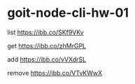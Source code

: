 # goit-node-cli-hw-01

list
https://ibb.co/SKf9VKv

get
https://ibb.co/zhMrGPL

add
https://ibb.co/vVXdrSL

remove
https://ibb.co/VTvKWwX

